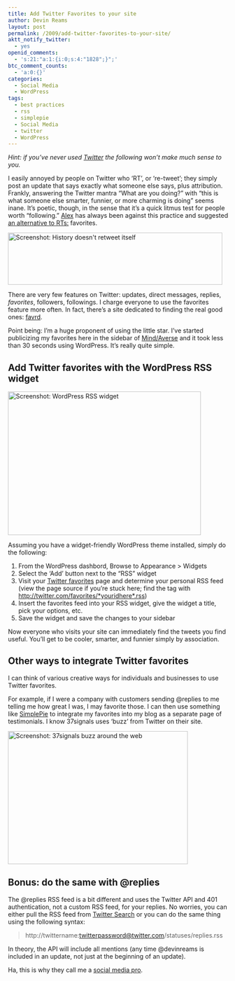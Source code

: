 ```yaml
---
title: Add Twitter Favorites to your site
author: Devin Reams
layout: post
permalink: /2009/add-twitter-favorites-to-your-site/
aktt_notify_twitter:
  - yes
openid_comments:
  - 's:21:"a:1:{i:0;s:4:"1828";}";'
btc_comment_counts:
  - 'a:0:{}'
categories:
  - Social Media
  - WordPress
tags:
  - best practices
  - rss
  - simplepie
  - Social Media
  - twitter
  - WordPress
---
```

*Hint: if you&#8217;ve never used [Twitter][1] the following won&#8217;t make much sense to you.*

I easily annoyed by people on Twitter who &#8216;RT&#8217;, or &#8216;re-tweet&#8217;; they simply post an update that says exactly what someone else says, plus attribution. Frankly, answering the Twitter mantra &#8220;What are you doing?&#8221; with &#8220;this is what someone else smarter, funnier, or more charming is doing&#8221; seems inane. It&#8217;s poetic, though, in the sense that it&#8217;s a quick litmus test for people worth &#8220;following.&#8221; [Alex][2] has always been against this practice and suggested [an alternative to RTs:][3] favorites.

[<img src="http://devin.reams.me/wp/wp-content/uploads/2009/04/twitter-history-2.png" alt="Screenshot: History doesn&#039;t retweet itself" title="Screenshot: History doesn&#039;t retweet itself" width="490" height="119" class="aligncenter size-full wp-image-709" />][4]

There are very few features on Twitter: updates, direct messages, replies, *favorites*, followers, followings. I charge everyone to use the favorites feature more often. In fact, there&#8217;s a site dedicated to finding the real good ones: [favrd][5].

Point being: I&#8217;m a huge proponent of using the little star. I&#8217;ve started publicizing my favorites here in the sidebar of [Mind/Averse][6] and it took less than 30 seconds using WordPress. It&#8217;s really quite simple.

## Add Twitter favorites with the WordPress RSS widget

<img src="http://devin.reams.me/wp/wp-content/uploads/2009/04/rss-widget.png" alt="Screenshot: WordPress RSS widget" title="Screenshot: WordPress RSS widget" width="441" height="328" class="aligncenter size-full wp-image-706" />

Assuming you have a widget-friendly WordPress theme installed, simply do the following:

1.  From the WordPress dashbord, Browse to Appearance > Widgets
2.  Select the &#8216;Add&#8217; button next to the &#8220;RSS&#8221; widget
3.  Visit your [Twitter favorites][7] page and determine your personal RSS feed (view the page source if you&#8217;re stuck here; find the <link> tag with http://twitter.com/favorites/*youridhere*.rss)
4.  Insert the favorites feed into your RSS widget, give the widget a title, pick your options, etc.
5.  Save the widget and save the changes to your sidebar

Now everyone who visits your site can immediately find the tweets you find useful. You&#8217;ll get to be cooler, smarter, and funnier simply by association.

## Other ways to integrate Twitter favorites

I can think of various creative ways for individuals and businesses to use Twitter favorites.

For example, if I were a company with customers sending @replies to me telling me how great I was, I may favorite those. I can then use something like [SimplePie][8] to integrate my favorites into my blog as a separate page of testimonials. I know 37signals uses &#8216;buzz&#8217; from Twitter on their site.

[<img src="http://devin.reams.me/wp/wp-content/uploads/2009/04/37signals-twitter.png" alt="Screenshot: 37signals buzz around the web" title="Screenshot: 37signals buzz around the web" width="411" height="304" class="aligncenter size-full wp-image-707" />][9]

## Bonus: do the same with @replies

The @replies RSS feed is a bit different and uses the Twitter API and 401 authentication, not a custom RSS feed, for your replies. No worries, you can either pull the RSS feed from [Twitter Search][10] or you can do the same thing using the following syntax:

> http://twittername:twitterpassword@twitter.com/statuses/replies.rss

In theory, the API will include all mentions (any time @devinreams is included in an update, not just at the beginning of an update).

Ha, this is why they call me a [social media pro][11].

 [1]: http://twitter.com/devinreams
 [2]: http://alexking.org/
 [3]: http://alexking.org/blog/2009/01/29/an-alternative-to-rts-on-twitter
 [4]: http://twitter.com/devinreams/status/1461301788
 [5]: http://favrd.textism.com/
 [6]: http://mindaverse.com/
 [7]: http://twitter.com/favorites
 [8]: http://simplepie.org/
 [9]: http://37signals.com/
 [10]: http://search.twitter.com/
 [11]: http://twitter.com/bleikamp/statuses/1423172299
